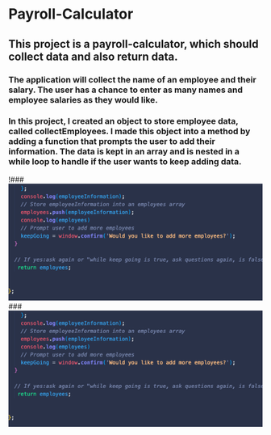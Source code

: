 # Payroll-Calculator

## This project is a payroll-calculator, which should collect data and also return data. 


### The application will collect the name of an employee and their salary. The user has a chance to enter as many names and employee salaries as they would like. 


### In this project, I created an object to store employee data, called collectEmployees. I made this object into a method by adding a function that prompts the user to add their information. The data is kept in an array and is nested in a while loop to handle if the user wants to keep adding data. 

!###![Screenshot-1 of payroll calculator script](Screen%20Shot%202024-07-01%20at%209.19.19%20PM.png)
###![Screenshot-2 of payroll calculator script](Screen%20Shot%202024-07-01%20at%209.19.19%20PM.png)